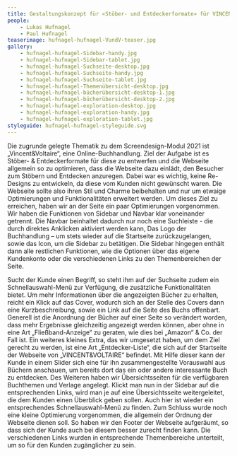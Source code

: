 ```yaml
---
title: Gestaltungskonzept für «Stöber- und Entdeckerformate» für VINCENT&VOLTAIRE
people:
    - Lukas Hufnagel
    - Paul Hufnagel
teaserimage: hufnagel-hufnagel-VundV-teaser.jpg
gallery:
    - hufnagel-hufnagel-Sidebar-handy.jpg
    - hufnagel-hufnagel-Sidebar-tablet.jpg
    - hufnagel-hufnagel-Suchseite-desktop.jpg
    - hufnagel-hufnagel-Suchseite-handy.jpg
    - hufnagel-hufnagel-Suchseite-tablet.jpg
    - hufnagel-hufnagel-Themenübersicht-desktop.jpg
    - hufnagel-hufnagel-bücherübersicht-desktop-1.jpg
    - hufnagel-hufnagel-bücherübersicht-desktop-2.jpg
    - hufnagel-hufnagel-exploration-desktop.jpg
    - hufnagel-hufnagel-exploration-handy.jpg
    - hufnagel-hufnagel-exploration-tablet.jpg
styleguide: hufnagel-hufnagel-styleguide.svg
---
```


Die zugrunde gelegte Thematik zu dem Screendesign-Modul 2021 ist „Vincent&Voltaire“, eine Online-Buchhandlung. Ziel der Aufgabe ist es Stöber- & Entdeckerformate für diese zu entwerfen und die Webseite allgemein so zu optimieren, dass die Webseite dazu einlädt, den Besucher zum Stöbern und Entdecken anzuregen. Dabei war es wichtig, keine Re-Designs zu entwickeln, da diese vom Kunden nicht gewünscht waren. Die Webseite sollte also ihren Stil und Charme beibehalten und nur um etwaige Optimierungen und Funktionalitäten erweitert werden.
Um dieses Ziel zu erreichen, haben wir an der Seite ein paar Optimierungen vorgenommen. Wir haben die Funktionen von Sidebar und Navbar klar voneinander getrennt. Die Navbar beinhaltet dadurch nur noch eine Suchleiste - die durch direktes Anklicken aktiviert werden kann, Das Logo der Buchhandlung – um stets wieder auf die Startseite zurückzugelangen, sowie das Icon, um die Sidebar zu betätigen. Die Sidebar hingegen enthält dann alle restlichen Funktionen, wie die Optionen über das eigene Kundenkonto oder die verschiedenen Links zu den Themenbereichen der Seite. 

Sucht der Kunde einen Begriff, so steht ihm auf der Suchseite zudem ein Schnellauswahl-Menü zur Verfügung, die zusätzliche Funktionalitäten bietet. Um mehr Informationen über die angezeigten Bücher zu erhalten, reicht ein Klick auf das Cover, wodurch sich an der Stelle des Covers dann eine Kurzbeschreibung, sowie ein Link auf die Seite des Buchs offenbart. Generell ist die Anordnung der Bücher auf einer Seite so verändert worden, dass mehr Ergebnisse gleichzeitig angezeigt werden können, aber ohne in eine Art „Fließband-Anzeige“ zu geraten, wie dies bei „Amazon“ & Co. der Fall ist. 
Ein weiteres kleines Extra, das wir umgesetzt haben, um dem Ziel gerecht zu werden, ist eine Art „Entdecker-Liste“, die sich auf der Startseite der Webseite von „VINCENT&VOLTAIRE“ befindet. Mit Hilfe dieser kann der Kunde in einem Slider sich eine für ihn zusammengestellte Vorauswahl aus Büchern anschauen, um bereits dort das ein oder andere interessante Buch zu entdecken. 
Des Weiteren haben wir Übersichtsseiten für die verfügbaren Buchthemen und Verlage angelegt. Klickt man nun in der Sidebar auf die entsprechenden Links, wird man je auf eine Übersichtsseite weitergeleitet, die dem Kunden einen Überblick geben sollen. Auch hier ist wieder ein entsprechendes Schnellauswahl-Menü zu finden.
Zum Schluss wurde noch eine kleine Optimierung vorgenommen, die allgemein der Ordnung der Webseite dienen soll. So haben wir den Footer der Webseite aufgeräumt, so dass sich der Kunde auch bei diesem besser zurecht finden kann. Die verschiedenen Links wurden in entsprechende Themenbereiche unterteilt, um so für den Kunden zugänglicher zu sein. 

